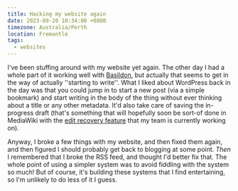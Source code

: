```yaml
---
title: Hacking my website again
date: 2023-09-20 10:34:00 +0800
timezone: Australia/Perth
location: Fremantle
tags:
  - websites
---
```


I've been stuffing around with my website yet again.
The other day I had a whole part of it working well with [Basildon](https://basildon.netlify.app),
but actually that seems to get in the way of actually ''starting to write''.
What I liked about WordPress back in the day was that you could jump in to start a new post
(via a simple bookmark) and start writing in the body of the thing without ever thinking about a title or any other metadata.
It'd also take care of saving the in-progress draft
(that's something that will hopefully soon be sort-of done in MediaWiki with the
[edit recovery feature](https://meta.wikimedia.org/wiki/Community_Wishlist_Survey_2023/Edit-recovery_feature) that my team is currently working on).

Anyway, I broke a few things with my website, and then fixed them again, and then figured I should probably get back to blogging at some point.
*Then* I remembered that I broke the RSS feed, and thought I'd better fix that.
The whole point of using a simpler system was to avoid fiddling with the system so much!
But of course, it's building these systems that I find entertaining, so I'm unlikely to do less of it I guess.
